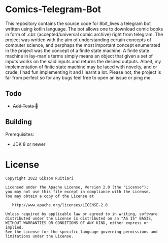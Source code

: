 # Comics-Telegram-Bot

This repository contains the source code for 8bit_lives a telegram bot written using kotlin language.
The bot allows one to download comic books in form of .cbz (accepted/universal comic archive) right from telegram.
The project was written with the aim of understanding certain concepts of computer science, and perphaps the most
important concept enumerated in the project was the concept of a finite state machine.
A finite state machine in lay-man's terms simply means an object that given a set of inputs works on the said inputs
and returns the desired outputs.
Albeit, my implementation of finite state machine may be laced with novelty, and or crude, I had fun implementing it and I learnt a lot.
Please not, the project is far from perfect so for any bugs feel free to open an issue or ping me.

## **Todo**

- ~~Add Tests  📌~~

Building
--------

Prerequisites:

 * JDK 8 or newer
 
 
License
=======

    Copyright 2022 Gibson Ruitiari

    Licensed under the Apache License, Version 2.0 (the "License");
    you may not use this file except in compliance with the License.
    You may obtain a copy of the License at

       http://www.apache.org/licenses/LICENSE-2.0

    Unless required by applicable law or agreed to in writing, software
    distributed under the License is distributed on an "AS IS" BASIS,
    WITHOUT WARRANTIES OR CONDITIONS OF ANY KIND, either express or implied.
    See the License for the specific language governing permissions and
    limitations under the License.

